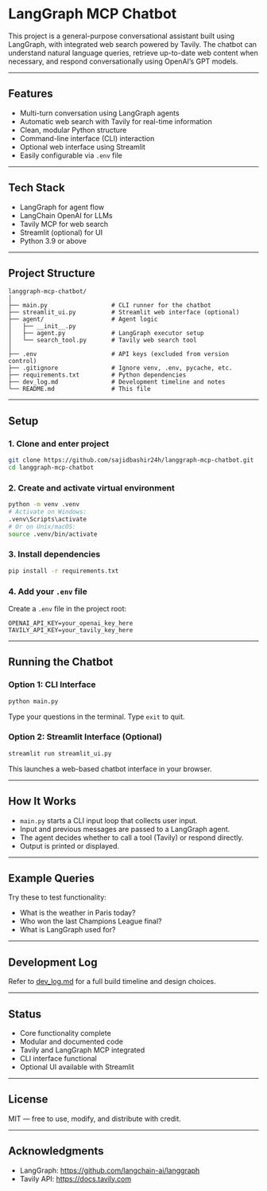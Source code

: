# LangGraph MCP Chatbot

This project is a general-purpose conversational assistant built using LangGraph, with integrated web search powered by Tavily. The chatbot can understand natural language queries, retrieve up-to-date web content when necessary, and respond conversationally using OpenAI’s GPT models.

---

## Features

- Multi-turn conversation using LangGraph agents
- Automatic web search with Tavily for real-time information
- Clean, modular Python structure
- Command-line interface (CLI) interaction
- Optional web interface using Streamlit
- Easily configurable via `.env` file

---

## Tech Stack

- LangGraph for agent flow
- LangChain OpenAI for LLMs
- Tavily MCP for web search
- Streamlit (optional) for UI
- Python 3.9 or above

---

## Project Structure

```
langgraph-mcp-chatbot/
│
├── main.py                  # CLI runner for the chatbot
├── streamlit_ui.py          # Streamlit web interface (optional)
├── agent/                   # Agent logic
│   ├── __init__.py
│   ├── agent.py             # LangGraph executor setup
│   └── search_tool.py       # Tavily web search tool
│
├── .env                     # API keys (excluded from version control)
├── .gitignore               # Ignore venv, .env, pycache, etc.
├── requirements.txt         # Python dependencies
├── dev_log.md               # Development timeline and notes
└── README.md                # This file
```

---

## Setup

### 1. Clone and enter project

```bash
git clone https://github.com/sajidbashir24h/langgraph-mcp-chatbot.git
cd langgraph-mcp-chatbot
```

### 2. Create and activate virtual environment

```bash
python -m venv .venv
# Activate on Windows:
.venv\Scripts\activate
# Or on Unix/macOS:
source .venv/bin/activate
```

### 3. Install dependencies

```bash
pip install -r requirements.txt
```

### 4. Add your `.env` file

Create a `.env` file in the project root:

```env
OPENAI_API_KEY=your_openai_key_here
TAVILY_API_KEY=your_tavily_key_here
```

---

## Running the Chatbot

### Option 1: CLI Interface

```bash
python main.py
```

Type your questions in the terminal. Type `exit` to quit.

### Option 2: Streamlit Interface (Optional)

```bash
streamlit run streamlit_ui.py
```

This launches a web-based chatbot interface in your browser.

---

## How It Works

- `main.py` starts a CLI input loop that collects user input.
- Input and previous messages are passed to a LangGraph agent.
- The agent decides whether to call a tool (Tavily) or respond directly.
- Output is printed or displayed.

---

## Example Queries

Try these to test functionality:

- What is the weather in Paris today?
- Who won the last Champions League final?
- What is LangGraph used for?

---

## Development Log

Refer to [dev_log.md](./dev_log.md) for a full build timeline and design choices.

---

## Status

- Core functionality complete
- Modular and documented code
- Tavily and LangGraph MCP integrated
- CLI interface functional
- Optional UI available with Streamlit

---

## License

MIT — free to use, modify, and distribute with credit.

---

## Acknowledgments

- LangGraph: https://github.com/langchain-ai/langgraph  
- Tavily API: https://docs.tavily.com
